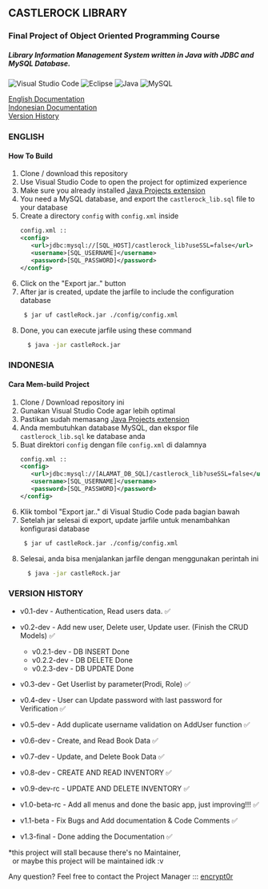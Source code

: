 ## CASTLEROCK LIBRARY
### Final Project of Object Oriented Programming Course
##### Library Information Management System written in Java with JDBC and MySQL Database.

![Visual Studio Code](https://img.shields.io/badge/Visual%20Studio%20Code-0078d7.svg?style=for-the-badge&logo=visual-studio-code&logoColor=white)
![Eclipse](https://img.shields.io/badge/Eclipse-FE7A16.svg?style=for-the-badge&logo=Eclipse&logoColor=white)
![Java](https://img.shields.io/badge/java-%23ED8B00.svg?style=for-the-badge&logo=java&logoColor=white)
![MySQL](https://img.shields.io/badge/mysql-%2300f.svg?style=for-the-badge&logo=mysql&logoColor=white)

[English Documentation](#english) <br>
[Indonesian Documentation](#indonesia) <br>
[Version History](#version-history)

### ENGLISH
#### How To Build
1. Clone / download this repository
2. Use Visual Studio Code to open the project for optimized experience
3. Make sure you already installed [Java Projects extension](https://marketplace.visualstudio.com/items?itemName=vscjava.vscode-java-pack)
4. You need a MySQL database, and export the ```castlerock_lib.sql``` file to your database
5. Create a directory ```config``` with ```config.xml``` inside
   ```xml
   config.xml ::
   <config>
      <url>jdbc:mysql://[SQL_HOST]/castlerock_lib?useSSL=false</url>
      <username>[SQL_USERNAME]</username>
      <password>[SQL_PASSWORD]</password>
   </config>
   ```
6. Click on the "Export jar.." button
7. After jar is created, update the jarfile to include the configuration database
   ```bash
    $ jar uf castleRock.jar ./config/config.xml
   ```
8. Done, you can execute jarfile using these command
   ```bash
     $ java -jar castleRock.jar
   ```

### INDONESIA
#### Cara Mem-build Project
1. Clone / Download repository ini
2. Gunakan Visual Studio Code agar lebih optimal
3. Pastikan sudah memasang [Java Projects extension](https://marketplace.visualstudio.com/items?itemName=vscjava.vscode-java-pack)
4. Anda membutuhkan database MySQL, dan ekspor file ```castlerock_lib.sql``` ke database anda
5. Buat direktori ```config``` dengan file ```config.xml``` di dalamnya
   ```xml
   config.xml ::
   <config>
      <url>jdbc:mysql://[ALAMAT_DB_SQL]/castlerock_lib?useSSL=false</url>
      <username>[SQL_USERNAME]</username>
      <password>[SQL_PASSWORD]</password>
   </config>
   ```
6. Klik tombol "Export jar.." di Visual Studio Code pada bagian bawah
7. Setelah jar selesai di export, update jarfile untuk menambahkan konfigurasi database
   ```bash
    $ jar uf castleRock.jar ./config/config.xml
   ```
8. Selesai, anda bisa menjalankan jarfile dengan menggunakan perintah ini
   ```bash
     $ java -jar castleRock.jar
   ```

### VERSION HISTORY
- v0.1-dev      -  Authentication, Read users data.    ✅
- v0.2-dev      -  Add new user, Delete user, Update user. (Finish the CRUD Models)    ✅
  - v0.2.1-dev    -  DB INSERT Done
  - v0.2.2-dev    -  DB DELETE Done
  - v0.2.3-dev    -  DB UPDATE Done  
- v0.3-dev      -  Get Userlist by parameter(Prodi, Role)    ✅
- v0.4-dev      -  User can Update password with last password for Verification    ✅
- v0.5-dev      -  Add duplicate username validation on AddUser function    ✅
- v0.6-dev      -  Create, and Read Book Data    ✅
- v0.7-dev      -  Update, and Delete Book Data  ✅
- v0.8-dev      -  CREATE AND READ INVENTORY  ✅
- v0.9-dev-rc   -  UPDATE AND DELETE INVENTORY  ✅

- v1.0-beta-rc  -  Add all menus and done the basic app, just improving!!!  ✅
- v1.1-beta     -  Fix Bugs and Add documentation & Code Comments  ✅

- v1.3-final    -  Done adding the Documentation  ✅

*this project will stall because there's no Maintainer,
<br>&nbsp;&nbsp;or maybe this project will be maintained idk :v


Any question? Feel free to contact the Project Manager ::: [encrypt0r](mailto:encrypt0r-x@protonmail.com)